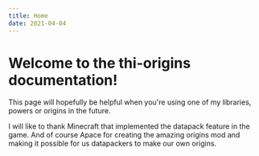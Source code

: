 ```yaml
---
title: Home
date: 2021-04-04
---
```


# Welcome to the thi-origins documentation!

This page will hopefully be helpful when you're using one of my libraries, powers or origins in the future.

I will like to thank Minecraft that implemented the datapack feature in the game.
And of course Apace for creating the amazing origins mod and making it possible for us datapackers to make our own origins.
